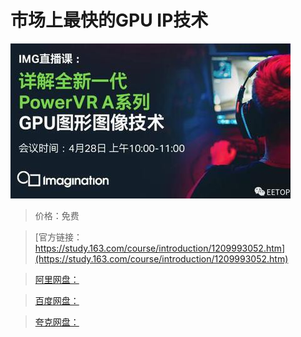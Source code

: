 # 市场上最快的GPU IP技术

![img](../../../assets/study163/free/75fd2be616984cd2a5418e997b22889b.jpg)

> 价格：免费

> [官方链接：https://study.163.com/course/introduction/1209993052.htm](https://study.163.com/course/introduction/1209993052.htm)

> [阿里网盘：]()

> [百度网盘：]()

> [夸克网盘：]()
